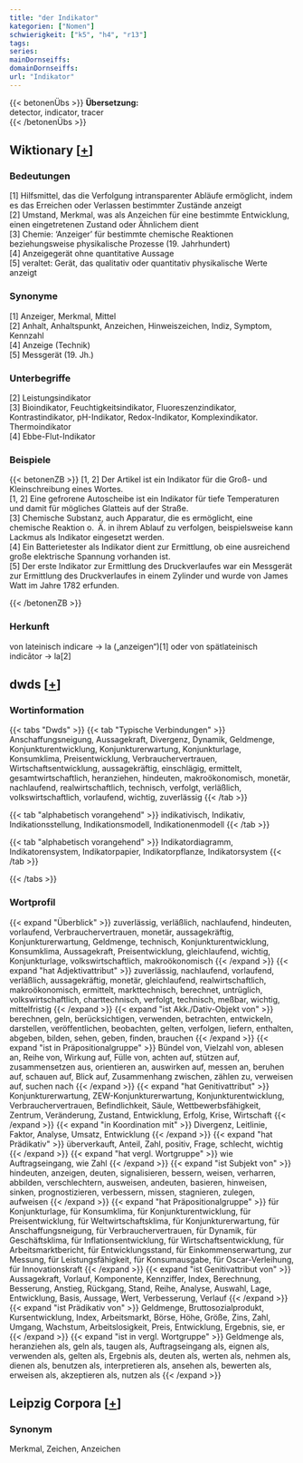 ```yaml
---
title: "der Indikator"
kategorien: ["Nomen"]
schwierigkeit: ["k5", "h4", "r13"]
tags:
series:
mainDornseiffs:
domainDornseiffs:
url: "Indikator"
---
```


{{< betonenÜbs >}}
**Übersetzung:**  
detector, indicator, tracer  
{{< /betonenÜbs >}}

## Wiktionary [[+](https://de.wiktionary.org/wiki/Indikator)]

### Bedeutungen
[1] Hilfsmittel, das die Verfolgung intransparenter Abläufe ermöglicht, indem es das Erreichen oder Verlassen bestimmter Zustände anzeigt  
[2] Umstand, Merkmal, was als Anzeichen für eine bestimmte Entwicklung, einen eingetretenen Zustand oder Ähnlichem dient  
[3] Chemie: ‘Anzeiger’ für bestimmte chemische Reaktionen beziehungsweise physikalische Prozesse (19. Jahrhundert)  
[4] Anzeigegerät ohne quantitative Aussage  
[5] veraltet: Gerät, das qualitativ oder quantitativ physikalische Werte anzeigt  

### Synonyme
[1] Anzeiger, Merkmal, Mittel  
[2] Anhalt, Anhaltspunkt, Anzeichen, Hinweiszeichen, Indiz, Symptom, Kennzahl  
[4] Anzeige (Technik)  
[5] Messgerät (19. Jh.)  

### Unterbegriffe
[2] Leistungsindikator  
[3] Bioindikator, Feuchtigkeitsindikator, Fluoreszenzindikator, Kontrastindikator, pH-Indikator, Redox-Indikator, Komplexindikator. Thermoindikator  
[4] Ebbe-Flut-Indikator  

### Beispiele
{{< betonenZB >}}
[1, 2] Der Artikel ist ein Indikator für die Groß- und Kleinschreibung eines Wortes.  
[1, 2] Eine gefrorene Autoscheibe ist ein Indikator für tiefe Temperaturen und damit für mögliches Glatteis auf der Straße.  
[3] Chemische Substanz, auch Apparatur, die es ermöglicht, eine chemische Reaktion o. Ä. in ihrem Ablauf zu verfolgen, beispielsweise kann Lackmus als Indikator eingesetzt werden.  
[4] Ein Batterietester als Indikator dient zur Ermittlung, ob eine ausreichend große elektrische Spannung vorhanden ist.  
[5] Der erste Indikator zur Ermittlung des Druckverlaufes war ein Messgerät zur Ermittlung des Druckverlaufes in einem Zylinder und wurde von James Watt im Jahre 1782 erfunden.  

{{< /betonenZB >}}
### Herkunft
von lateinisch indicare → la („anzeigen“)[1] oder von spätlateinisch indicātor → la[2]  



## dwds [[+](https://www.dwds.de/wb/Indikator)]

### Wortinformation
{{< tabs "Dwds" >}}
{{< tab "Typische Verbindungen" >}}
Anschaffungsneigung, Aussagekraft, Divergenz, Dynamik, Geldmenge, Konjunkturentwicklung, Konjunkturerwartung, Konjunkturlage, Konsumklima, Preisentwicklung, Verbrauchervertrauen, Wirtschaftsentwicklung, aussagekräftig, einschlägig, ermittelt, gesamtwirtschaftlich, heranziehen, hindeuten, makroökonomisch, monetär, nachlaufend, realwirtschaftlich, technisch, verfolgt, verläßlich, volkswirtschaftlich, vorlaufend, wichtig, zuverlässig
{{< /tab >}}

{{< tab "alphabetisch vorangehend" >}}
indikativisch, Indikativ, Indikationsstellung, Indikationsmodell, Indikationenmodell
{{< /tab >}}

{{< tab "alphabetisch vorangehend" >}}
Indikatordiagramm, Indikatorensystem, Indikatorpapier, Indikatorpflanze, Indikatorsystem
{{< /tab >}}

{{< /tabs >}}

### Wortprofil
{{< expand "Überblick" >}} zuverlässig, verläßlich, nachlaufend, hindeuten, vorlaufend, Verbrauchervertrauen, monetär, aussagekräftig, Konjunkturerwartung, Geldmenge, technisch, Konjunkturentwicklung, Konsumklima, Aussagekraft, Preisentwicklung, gleichlaufend, wichtig, Konjunkturlage, volkswirtschaftlich, makroökonomisch {{< /expand >}}
{{< expand "hat Adjektivattribut" >}} zuverlässig, nachlaufend, vorlaufend, verläßlich, aussagekräftig, monetär, gleichlaufend, realwirtschaftlich, makroökonomisch, ermittelt, markttechnisch, berechnet, untrüglich, volkswirtschaftlich, charttechnisch, verfolgt, technisch, meßbar, wichtig, mittelfristig {{< /expand >}}
{{< expand "ist Akk./Dativ-Objekt von" >}} berechnen, geln, berücksichtigen, verwenden, betrachten, entwickeln, darstellen, veröffentlichen, beobachten, gelten, verfolgen, liefern, enthalten, abgeben, bilden, sehen, geben, finden, brauchen {{< /expand >}}
{{< expand "ist in Präpositionalgruppe" >}} Bündel von, Vielzahl von, ablesen an, Reihe von, Wirkung auf, Fülle von, achten auf, stützen auf, zusammensetzen aus, orientieren an, auswirken auf, messen an, beruhen auf, schauen auf, Blick auf, Zusammenhang zwischen, zählen zu, verweisen auf, suchen nach {{< /expand >}}
{{< expand "hat Genitivattribut" >}} Konjunkturerwartung, ZEW-Konjunkturerwartung, Konjunkturentwicklung, Verbrauchervertrauen, Befindlichkeit, Säule, Wettbewerbsfähigkeit, Zentrum, Veränderung, Zustand, Entwicklung, Erfolg, Krise, Wirtschaft {{< /expand >}}
{{< expand "in Koordination mit" >}} Divergenz, Leitlinie, Faktor, Analyse, Umsatz, Entwicklung {{< /expand >}}
{{< expand "hat Prädikativ" >}} überverkauft, Anteil, Zahl, positiv, Frage, schlecht, wichtig {{< /expand >}}
{{< expand "hat vergl. Wortgruppe" >}} wie Auftragseingang, wie Zahl {{< /expand >}}
{{< expand "ist Subjekt von" >}} hindeuten, anzeigen, deuten, signalisieren, bessern, weisen, verharren, abbilden, verschlechtern, ausweisen, andeuten, basieren, hinweisen, sinken, prognostizieren, verbessern, missen, stagnieren, zulegen, aufweisen {{< /expand >}}
{{< expand "hat Präpositionalgruppe" >}} für Konjunkturlage, für Konsumklima, für Konjunkturentwicklung, für Preisentwicklung, für Weltwirtschaftsklima, für Konjunkturerwartung, für Anschaffungsneigung, für Verbrauchervertrauen, für Dynamik, für Geschäftsklima, für Inflationsentwicklung, für Wirtschaftsentwicklung, für Arbeitsmarktbericht, für Entwicklungsstand, für Einkommenserwartung, zur Messung, für Leistungsfähigkeit, für Konsumausgabe, für Oscar-Verleihung, für Innovationskraft {{< /expand >}}
{{< expand "ist Genitivattribut von" >}} Aussagekraft, Vorlauf, Komponente, Kennziffer, Index, Berechnung, Besserung, Anstieg, Rückgang, Stand, Reihe, Analyse, Auswahl, Lage, Entwicklung, Basis, Aussage, Wert, Verbesserung, Verlauf {{< /expand >}}
{{< expand "ist Prädikativ von" >}} Geldmenge, Bruttosozialprodukt, Kursentwicklung, Index, Arbeitsmarkt, Börse, Höhe, Größe, Zins, Zahl, Umgang, Wachstum, Arbeitslosigkeit, Preis, Entwicklung, Ergebnis, sie, er {{< /expand >}}
{{< expand "ist in vergl. Wortgruppe" >}} Geldmenge als, heranziehen als, geln als, taugen als, Auftragseingang als, eignen als, verwenden als, gelten als, Ergebnis als, deuten als, werten als, nehmen als, dienen als, benutzen als, interpretieren als, ansehen als, bewerten als, erweisen als, akzeptieren als, nutzen als {{< /expand >}}

## Leipzig Corpora [[+](https://corpora.uni-leipzig.de/en/res?word=Indikator&corpusId=deu_newscrawl-public_2018)]


### Synonym
Merkmal, Zeichen, Anzeichen

